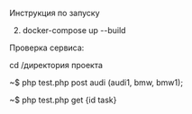 Инструкция по запуску

2. docker-compose up  --build

Проверка сервиса:

 cd /директория проекта

 ~$ php test.php post audi
      (audi1, bmw, bmw1);

~$ php test.php get {id task}
